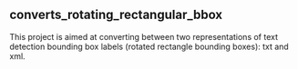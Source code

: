 ## converts_rotating_rectangular_bbox

This project is aimed at converting between two representations of text detection bounding box labels (rotated rectangle bounding boxes): txt and xml.
